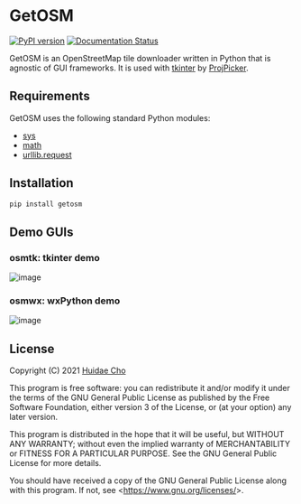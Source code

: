 # GetOSM

[![PyPI version](https://badge.fury.io/py/getosm.svg)](https://badge.fury.io/py/getosm)
[![Documentation Status](https://readthedocs.org/projects/getosm/badge/?version=latest)](https://getosm.readthedocs.io/en/latest/?badge=latest)

GetOSM is an OpenStreetMap tile downloader written in Python that is agnostic of
GUI frameworks. It is used with
[tkinter](https://docs.python.org/3/library/tkinter.html) by
[ProjPicker](https://github.com/HuidaeCho/projpicker).

## Requirements

GetOSM uses the following standard Python modules:
* [sys](https://docs.python.org/3/library/sys.html)
* [math](https://docs.python.org/3/library/math.html)
* [urllib.request](https://docs.python.org/3/library/urllib.request.html)

## Installation

```bash
pip install getosm
```

## Demo GUIs

### osmtk: tkinter demo

![image](https://user-images.githubusercontent.com/7456117/126282231-34260f42-316d-4da9-9f0a-b95832f48d85.png)

### osmwx: wxPython demo

![image](https://user-images.githubusercontent.com/7456117/127703838-85809b56-d081-4db1-9184-d3d2673d1c63.png)

## License

Copyright (C) 2021 [Huidae Cho](https://idea.isnew.info/)

This program is free software: you can redistribute it and/or modify
it under the terms of the GNU General Public License as published by
the Free Software Foundation, either version 3 of the License, or
(at your option) any later version.

This program is distributed in the hope that it will be useful,
but WITHOUT ANY WARRANTY; without even the implied warranty of
MERCHANTABILITY or FITNESS FOR A PARTICULAR PURPOSE.  See the
GNU General Public License for more details.

You should have received a copy of the GNU General Public License
along with this program.  If not, see <<https://www.gnu.org/licenses/>>.
